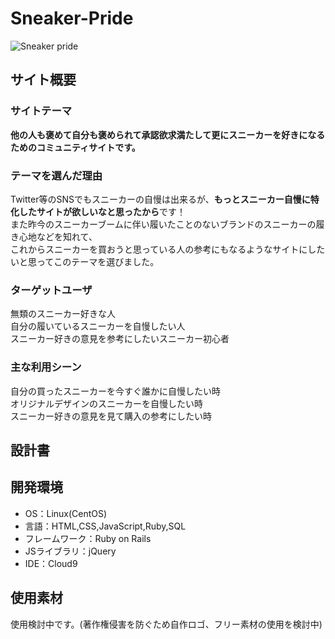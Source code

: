 # <strong>Sneaker-Pride</strong>
![Sneaker pride](https://github.com/IgenInamoto/PF_Sneaker-pride/assets/129597502/65800761-4763-4fc3-bb3f-cb41dc9dcb60)

## サイト概要

### サイトテーマ
<strong>他の人も褒めて自分も褒められて承認欲求満たして更にスニーカーを好きになるためのコミュニティサイトです。</strong>

### テーマを選んだ理由
Twitter等のSNSでもスニーカーの自慢は出来るが、<strong>もっとスニーカー自慢に特化したサイトが欲しいなと思ったから</strong>です！<br>
また昨今のスニーカーブームに伴い履いたことのないブランドのスニーカーの履き心地などを知れて、<br>
これからスニーカーを買おうと思っている人の参考にもなるようなサイトにしたいと思ってこのテーマを選びました。

### ターゲットユーザ
無類のスニーカー好きな人<br>
自分の履いているスニーカーを自慢したい人<br>
スニーカー好きの意見を参考にしたいスニーカー初心者

### 主な利用シーン
自分の買ったスニーカーを今すぐ誰かに自慢したい時<br>
オリジナルデザインのスニーカーを自慢したい時<br>
スニーカー好きの意見を見て購入の参考にしたい時

## 設計書


## 開発環境
- OS：Linux(CentOS)
- 言語：HTML,CSS,JavaScript,Ruby,SQL
- フレームワーク：Ruby on Rails
- JSライブラリ：jQuery
- IDE：Cloud9

## 使用素材
使用検討中です。(著作権侵害を防ぐため自作ロゴ、フリー素材の使用を検討中)
